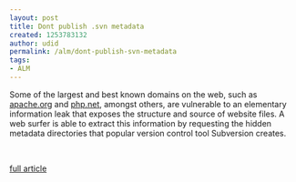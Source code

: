 ```yaml
---
layout: post
title: Dont publish .svn metadata
created: 1253783132
author: udid
permalink: /alm/dont-publish-svn-metadata
tags:
- ALM
---
```

<p>Some of the largest and best known domains on the web, such as <a href="http://www.techcrunch.com/2009/09/23/basic-flaw-reveals-source-code-to-3300-popular-websites/apache.org">apache.org</a> and <a href="http://php.net/">php.net</a>, amongst others, are vulnerable to an elementary information leak that exposes the structure and source of website files. A web surfer is able to extract this information by requesting the hidden metadata directories that popular version control tool Subversion creates.</p>
<p>&nbsp;</p>
<p><a title="full article" id="full article" name="full article" href="http://www.techcrunch.com/2009/09/23/basic-flaw-reveals-source-code-to-3300-popular-websites/">full article</a></p>
